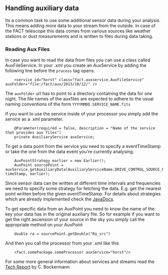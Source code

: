 ## Handling auxiliary data

Its a common task to use some additional sensor data during your analysis. This means adding more data to your
stream from the outside. In case of the FACT telescope this data comes from various sources like weather stations or
dust measurements and is written to files during data taking. 

### Reading Aux Files 

In case you want to read the data from files you can use a class called AuxFileService.
In your .xml you create an AuxService by adding the following line before the `process` tag opens.


        <service id="horst" class="fact.auxservice.AuxFileService" auxFolder="file:/fact/aux/2013/10/12/" />


The `auxFolder` url has to point to a directory containing the data for *one* night.
The file names of the auxfiles are expected to adhere to the usual naming conventions of the form `YYYYMMDD.SERVICE_NAME.fits`

If you want to use the service inside of your processor you simply add the service as a .xml parameter.

        @Parameter(required = false, description = "Name of the service that provides aux files")
        private AuxiliaryService auxService;

To get a data point from the service you need to specify a eventTimeStamp or take the one from the data event you're currently
analysing.

        AuxPointStrategy earlier = new Earlier();
        AuxPoint sourcePoint = auxService.getAuxiliaryData(AuxiliaryServiceName.DRIVE_CONTROL_SOURCE_POSITION, timeStamp, earlier);

Since sensor data can be written at different time intervals and frequencies we need to specify some strategy
for fetching the data. E.g. get the nearest point written before the given eventTimeStamp. For details about strategies which are already
implemented check the [JavaDocs](apidocs/index.html).

To get specific data from an AuxPoint you need to know the name of the key your data has in the original auxiliary file.
So for example if you want to get the right ascension of your source in the sky you simply call the appropriate method
on your AuxPoint

        double ra = sourcePoint.getDouble("Ra_src")

And then you call the processor from your .xml like this

        <fact.somePackage.someProcessor auxService="horst"/>


For some more general information about services and streams read the [Tech Report](./ressources.html) by C. Bockermann

